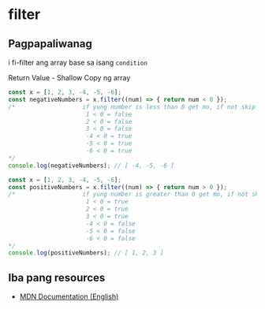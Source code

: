 # filter

## Pagpapaliwanag
i fi-filter ang array base sa isang `condition`

Return Value - Shallow Copy ng array
```javascript
const x = [1, 2, 3, -4, -5, -6];
const negativeNumbers = x.filter((num) => { return num < 0 });
/*                   if yung number is less than 0 get mo, if not skip mo
                      1 < 0 = false
                      2 < 0 = false
                      3 < 0 = false
                      -4 < 0 = true
                      -5 < 0 = true
                      -6 < 0 = true
*/
console.log(negativeNumbers); // [ -4, -5, -6 ]
```

```javascript
const x = [1, 2, 3, -4, -5, -6];
const positiveNumbers = x.filter((num) => { return num > 0 });
/*                   if yung number is greater than 0 get mo, if not skip mo
                      1 < 0 = true
                      2 < 0 = true
                      3 < 0 = true
                      -4 < 0 = false
                      -5 < 0 = false
                      -6 < 0 = false
*/
console.log(positiveNumbers); // [ 1, 2, 3 ]
```

## Iba pang resources

- [MDN Documentation (English)](https://developer.mozilla.org/en-US/docs/Web/JavaScript/Reference/Global_Objects/Array/filter)
